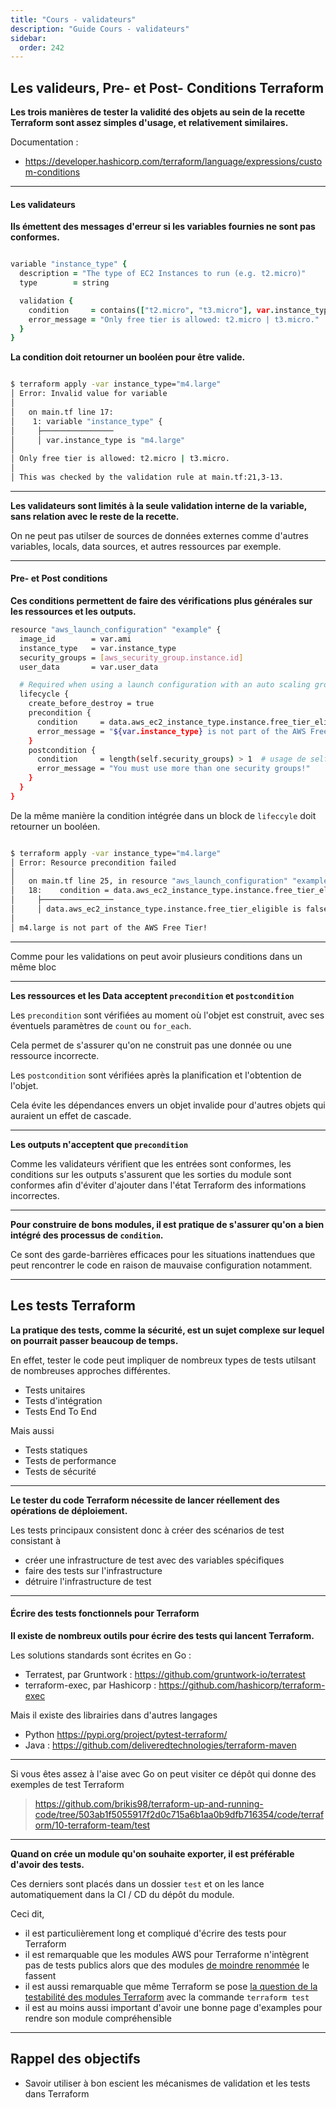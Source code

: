 ```yaml
---
title: "Cours - validateurs"
description: "Guide Cours - validateurs"
sidebar:
  order: 242
---
```




## Les valideurs, Pre- et Post- Conditions Terraform

**Les trois manières de tester la validité des objets au sein de la recette Terraform sont assez simples d'usage, et relativement similaires.**

Documentation : 
* https://developer.hashicorp.com/terraform/language/expressions/custom-conditions


---

#### Les validateurs 

**Ils émettent des messages d'erreur si les variables fournies ne sont pas conformes.**

```coffee

variable "instance_type" {
  description = "The type of EC2 Instances to run (e.g. t2.micro)"
  type        = string

  validation {
    condition     = contains(["t2.micro", "t3.micro"], var.instance_type)
    error_message = "Only free tier is allowed: t2.micro | t3.micro."
  }
}

```

**La condition doit retourner un booléen pour être valide.**

```bash

$ terraform apply -var instance_type="m4.large"
│ Error: Invalid value for variable
│
│   on main.tf line 17:
│    1: variable "instance_type" {
│     ├────────────────
│     │ var.instance_type is "m4.large"
│
│ Only free tier is allowed: t2.micro | t3.micro.
│
│ This was checked by the validation rule at main.tf:21,3-13.

```
---
**Les validateurs sont limités à la seule validation interne de la variable, sans relation avec le reste de la recette.**

On ne peut pas utilser de sources de données externes comme d'autres variables, locals, data sources, et autres ressources par exemple.

---

#### Pre- et Post conditions

**Ces conditions permettent de faire des vérifications plus générales sur les ressources et les outputs.**

```bash
resource "aws_launch_configuration" "example" {
  image_id        = var.ami
  instance_type   = var.instance_type
  security_groups = [aws_security_group.instance.id]
  user_data       = var.user_data

  # Required when using a launch configuration with an auto scaling group.
  lifecycle {
    create_before_destroy = true
    precondition {
      condition     = data.aws_ec2_instance_type.instance.free_tier_eligible
      error_message = "${var.instance_type} is not part of the AWS Free Tier!"
    }
    postcondition {
      condition     = length(self.security_groups) > 1  # usage de self.attribute popssible
      error_message = "You must use more than one security groups!"
    }
  }
}

```

De la même manière  la condition intégrée dans un block de `lifeccyle` doit retourner un booléen.

```bash

$ terraform apply -var instance_type="m4.large"
│ Error: Resource precondition failed
│
│   on main.tf line 25, in resource "aws_launch_configuration" "example":
│   18:    condition = data.aws_ec2_instance_type.instance.free_tier_eligible
│     ├────────────────
│     │ data.aws_ec2_instance_type.instance.free_tier_eligible is false
│
│ m4.large is not part of the AWS Free Tier!

```

--- 

Comme pour les validations on peut avoir plusieurs conditions dans un même bloc   

---

**Les ressources et les Data acceptent  `precondition` et `postcondition`**

Les `precondition` sont vérifiées au moment où l'objet est construit, avec ses éventuels paramètres de `count` ou `for_each`.

Cela permet de s'assurer qu'on ne construit pas une donnée ou une ressource incorrecte.

Les `postcondition` sont vérifiées après la planification et l'obtention de l'objet.

Cela évite les dépendances envers un objet invalide pour d'autres objets qui auraient un effet de cascade.

---

**Les outputs n'acceptent que `precondition`**

Comme les validateurs vérifient que les entrées sont conformes, les conditions sur les outputs s'assurent que les sorties du module sont conformes afin d'éviter d'ajouter dans l'état Terraform des informations incorrectes.

---

**Pour construire de bons modules, il est pratique de s'assurer qu'on a bien intégré des processus de `condition`.** 

Ce sont des garde-barrières efficaces pour les situations inattendues que peut rencontrer le code en raison de mauvaise configuration notamment.

---

## Les tests Terraform

**La pratique des tests, comme la sécurité, est un sujet complexe sur lequel on pourrait passer beaucoup de temps.**

En effet, tester le code peut impliquer de nombreux types de tests utilsant de nombreuses approches différentes. 

- Tests unitaires 
- Tests d'intégration
- Tests End To End

Mais aussi 

- Tests statiques
- Tests de performance
- Tests de sécurité

---

**Le tester du code Terraform nécessite de lancer réellement des opérations de déploiement.**

Les tests principaux consistent donc à créer des scénarios de test consistant à

* créer une infrastructure de test avec des variables spécifiques
* faire des tests sur l'infrastructure 
* détruire l'infrastructure de test 

---

#### Écrire des tests fonctionnels pour  Terraform  

**Il existe de nombreux outils pour écrire des tests qui lancent Terraform.**

Les solutions standards sont écrites en Go : 

* Terratest, par Gruntwork : https://github.com/gruntwork-io/terratest 
* terraform-exec, par Hashicorp : https://github.com/hashicorp/terraform-exec

Mais il existe des librairies dans d'autres langages 

* Python https://pypi.org/project/pytest-terraform/
* Java : https://github.com/deliveredtechnologies/terraform-maven

--- 

Si vous êtes assez à l'aise avec Go on peut visiter ce dépôt qui donne des exemples de test Terraform 

> https://github.com/brikis98/terraform-up-and-running-code/tree/503ab1f5055917f2d0c715a6b1aa0b9dfb716354/code/terraform/10-terraform-team/test

--- 

**Quand on crée un module qu'on souhaite exporter, il est préférable d'avoir des tests.** 

Ces derniers sont placés dans un dossier `test` et on les lance automatiquement dans la CI / CD du dépôt du module.

Ceci dit, 
* il est particulièrement long et compliqué d'écrire des tests pour Terraform
* il est remarquable que les modules AWS pour Terraforme n'intègrent pas de tests publics alors que des modules [de moindre renommée](https://github.com/cloudposse/terraform-null-label) le fassent
* il est aussi remarquable que même Terraform se pose [la question de la testabilité des modules Terraform](https://developer.hashicorp.com/terraform/language/modules/testing-experiment) avec la commande `terraform test`
* il est au moins aussi important d'avoir une bonne page d'examples pour rendre son module compréhensible


---

## Rappel des objectifs 
- Savoir utiliser à bon escient les mécanismes de validation et les tests dans Terraform


